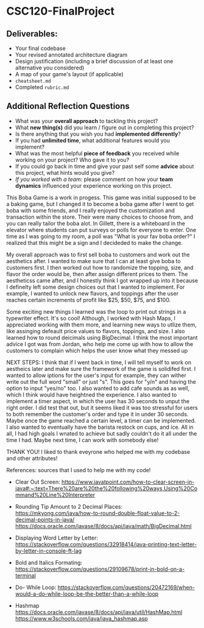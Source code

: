 # CSC120-FinalProject

## Deliverables:
 - Your final codebase
 - Your revised annotated architecture diagram
 - Design justification (including a brief discussion of at least one alternative you considered)
 - A map of your game's layout (if applicable)
 - `cheatsheet.md`
 - Completed `rubric.md`
  
## Additional Reflection Questions
 - What was your **overall approach** to tackling this project?
 - What **new thing(s)** did you learn / figure out in completing this project?
 - Is there anything that you wish you had **implemented differently**?
 - If you had **unlimited time**, what additional features would you implement?
 - What was the most helpful **piece of feedback** you received while working on your project? Who gave it to you?
 - If you could go back in time and give your past self some **advice** about this project, what hints would you give?
 - _If you worked with a team:_ please comment on how your **team dynamics** influenced your experience working on this project.

This Boba Game is a work in progess. This game was initial supposed to be a baking game, but I changed it to become a boba game after I went to get boba with some friends, and I really enjoyed the customization and transaction within the store. Their were many choices to choose from, and you can really tailor the boba alot. In Gillett, there is a whiteboard in the elevator where students can put surveys or polls for everyone to enter. One time as I was going to my room, a poll was "What is your fav boba order?" I realized that this might be a sign and I decideded to make the change. 

My overall approach was to first sell boba to customers and work out the aesthetics after. I wanted to make sure that I can at least give boba to customers first. I then worked out how to randomize the topping, size, and flavor the order would be, then after assign different prices to them. The aestheticss came after, and I honestly think I got wrapped up into it because I definelty left some design choices out that I wanted to implement. For example, I wanted to unlock new flavors, and toppings after the user reaches certain increments of profit like $25, $50, $75, and $100.

Some exciting new things I learned was the loop to print out strings in a typewriter effect. It's so cool! Although, I worked with Hash Maps, I appreciated working with them more, and learning new ways to utlize them, like assinging defeault price values to flavors, toppings, and size. I also learned how to round deicimals using BigDecimal. I think the most important advice I got was from Jordan, who help me come up with how to allow the customers to complain which helps the user know what they messed up

NEXT STEPS:
I think that if I went back in time, I will tell myself to work on aestheics later and make sure the framework of the game is solidifed first. I wanted to allow iptions for the user's input for example, they can wither write out the full word "small" or just "s". This goes for "y/n" and having the option to input "yes/no" too. I also wanted to add cafe sounds as as well, which I think would have heightned the experience. I also wanted to implement a timer aspect, in which the user has 30 seconds to unput the right order. I did test that out, but it seems liked it was too stressful for users to both remember the customer's order and type it in under 30 seconds. Maybe once the game reached a certain level, a timer can be implemented. I also wanted to eventually have the barista restock on cups, and ice. All in all, I had high goals I wnated to achieve but sadly couldn't do it all under the time I had. Maybe next time, I can work with somebody else!

THANK YOU! I liked to thank eveyrone who helped me with my codebase and other attributes!

References: sources that I used to help me with my code!

- Clear Out Screen: 
    https://www.javatpoint.com/how-to-clear-screen-in-java#:~:text=There%20are%20the%20following%20ways,Using%20Command%20Line%20Interpreter 

- Rounding Tip Amount to 2 Decimal Places: 
    https://mkyong.com/java/how-to-round-double-float-value-to-2-decimal-points-in-java/
    https://docs.oracle.com/javase/8/docs/api/java/math/BigDecimal.html 

- Displaying Word Letter by Letter: 
    https://stackoverflow.com/questions/32918414/java-printing-text-letter-by-letter-in-console-ft-lag 

- Bold and Italics Formating:
    https://stackoverflow.com/questions/29109678/print-in-bold-on-a-terminal 

- Do- While Loop: 
    https://stackoverflow.com/questions/20472169/when-would-a-do-while-loop-be-the-better-than-a-while-loop 

- Hashmap
    https://docs.oracle.com/javase/8/docs/api/java/util/HashMap.html 
    https://www.w3schools.com/java/java_hashmap.asp 